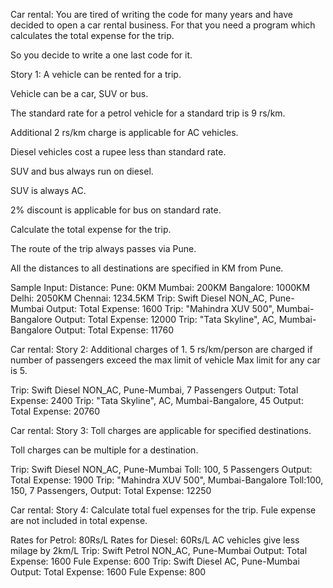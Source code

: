 Car rental:
You are tired of writing the code for many years and have decided to open a car rental
business.
For that you need a program which calculates the total expense for the trip.

So you decide to write a one last code for it.

Story 1:
A vehicle can be rented for a trip.

Vehicle can be a car, SUV or bus.

The standard rate for a petrol vehicle for a standard trip is 9 rs/km.

Additional 2 rs/km charge is applicable for AC vehicles.

Diesel vehicles cost a rupee less than standard rate.

SUV and bus always run on diesel.

SUV is always AC.

2% discount is applicable for bus on standard rate.

Calculate the total expense for the trip.

The route of the trip always passes via Pune.

All the distances to all destinations are specified in KM from Pune.

Sample Input:
Distance:
Pune: 0KM
Mumbai: 200KM
Bangalore: 1000KM
Delhi: 2050KM
Chennai: 1234.5KM
Trip: Swift Diesel NON_AC, Pune-Mumbai
Output: Total Expense: 1600
Trip: "Mahindra XUV 500", Mumbai-Bangalore
Output: Total Expense: 12000
Trip: "Tata Skyline", AC, Mumbai-Bangalore
Output: Total Expense: 11760


Car rental:
Story 2:
Additional charges of 1.
5 rs/km/person are charged if number of passengers exceed the
max limit of vehicle
Max limit for any car is 5.

Trip: Swift Diesel NON_AC, Pune-Mumbai, 7 Passengers
Output: Total Expense: 2400
Trip: "Tata Skyline", AC, Mumbai-Bangalore, 45
Output: Total Expense: 20760


Car rental:
Story 3:
Toll charges are applicable for specified destinations.

Toll charges can be multiple for a destination.

Trip: Swift Diesel NON_AC, Pune-Mumbai Toll: 100, 5 Passengers
Output: Total Expense: 1900
Trip: "Mahindra XUV 500", Mumbai-Bangalore Toll:100, 150, 7
Passengers,
Output: Total Expense: 12250


Car rental:
Story 4:
Calculate total fuel expenses for the trip.
 Fule expense are not included in total expense.

Rates for Petrol: 80Rs/L
Rates for Diesel: 60Rs/L
AC vehicles give less milage by 2km/L
Trip: Swift Petrol NON_AC, Pune-Mumbai
Output: Total Expense: 1600
Fule Expense: 600
Trip: Swift Diesel AC, Pune-Mumbai
Output: Total Expense: 1600
Fule Expense: 800
